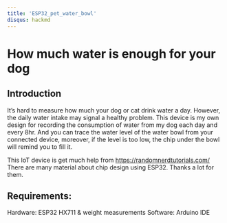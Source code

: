 ```yaml
---
title: 'ESP32_pet_water_bowl'
disqus: hackmd
---
```


How much water is enough for your dog
===

## Introduction

It’s hard to measure how much your dog or cat drink water a day. However, the daily water intake may signal a healthy problem.
This device is my own design for recording the consumption of water from my dog each day and every 8hr. And you can trace the water level of the water bowl from your connected device, moreover, if the level is too low, the chip under the bowl will remind you to fill it.

This IoT device is get much help from https://randomnerdtutorials.com/
There are many material about chip design using ESP32. Thanks a lot for them.

Requirements:
---
Hardware:
ESP32
HX711 & weight measurements
Software:
Arduino IDE